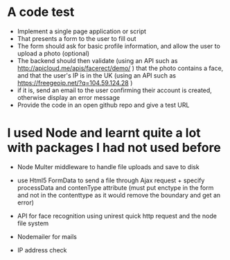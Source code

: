 # A code test
- Implement a single page application or script
- That presents a form to the user to fill out
- The form should ask for basic profile information, and allow the user to upload a photo (optional)
- The backend should then validate (using an API such as http://apicloud.me/apis/facerect/demo/ ) that the photo contains a face, and that the user's IP is in the UK (using an API such as https://freegeoip.net/?q=104.59.124.28 )
- if it is, send an email to the user confirming their account is created, otherwise display an error message
- Provide the code in an open github repo and give a test URL 


# I used Node and learnt quite a lot with packages I had not used before

- Node Multer middleware to handle file uploads and save to disk

- use Html5 FormData to send a file through Ajax request + specify processData and contenType attribute  (must put enctype in the form and not in the contenttype as it would remove the boundary and get an error)

- API for face recognition using unirest quick http request and the node file system

- Nodemailer for mails

- IP address check